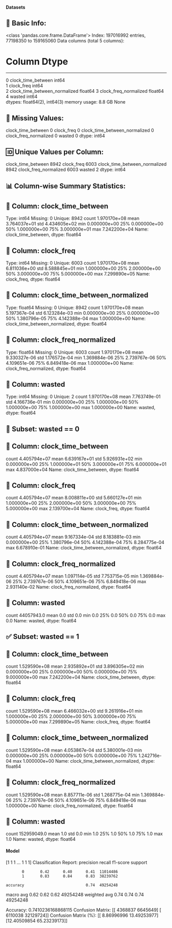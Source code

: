 #### Datasets

🧾 Basic Info:
------------------------------------------------------------
<class 'pandas.core.frame.DataFrame'>
Index: 197016992 entries, 77198350 to 159165060
Data columns (total 5 columns):
 #   Column                         Dtype  
---  ------                         -----  
 0   clock_time_between             int64  
 1   clock_freq                     int64  
 2   clock_time_between_normalized  float64
 3   clock_freq_normalized          float64
 4   wasted                         int64  
dtypes: float64(2), int64(3)
memory usage: 8.8 GB
None

📌 Missing Values:
------------------------------------------------------------
clock_time_between               0
clock_freq                       0
clock_time_between_normalized    0
clock_freq_normalized            0
wasted                           0
dtype: int64

🆔 Unique Values per Column:
------------------------------------------------------------
clock_time_between               8942
clock_freq                       6003
clock_time_between_normalized    8942
clock_freq_normalized            6003
wasted                              2
dtype: int64

📊 Column-wise Summary Statistics:
------------------------------------------------------------

🔹 Column: clock_time_between
----------------------------------------
Type: int64
Missing: 0
Unique: 8942
count    1.970170e+08
mean     3.764037e+01
std      4.434605e+02
min      0.000000e+00
25%      0.000000e+00
50%      1.000000e+00
75%      3.000000e+01
max      7.242200e+04
Name: clock_time_between, dtype: float64

🔹 Column: clock_freq
----------------------------------------
Type: int64
Missing: 0
Unique: 6003
count    1.970170e+08
mean     6.811036e+00
std      8.588845e+01
min      1.000000e+00
25%      2.000000e+00
50%      3.000000e+00
75%      5.000000e+00
max      7.299890e+05
Name: clock_freq, dtype: float64

🔹 Column: clock_time_between_normalized
----------------------------------------
Type: float64
Missing: 0
Unique: 8942
count    1.970170e+08
mean     5.197367e-04
std      6.123284e-03
min      0.000000e+00
25%      0.000000e+00
50%      1.380796e-05
75%      4.142388e-04
max      1.000000e+00
Name: clock_time_between_normalized, dtype: float64

🔹 Column: clock_freq_normalized
----------------------------------------
Type: float64
Missing: 0
Unique: 6003
count    1.970170e+08
mean     9.330327e-06
std      1.176572e-04
min      1.369884e-06
25%      2.739767e-06
50%      4.109651e-06
75%      6.849418e-06
max      1.000000e+00
Name: clock_freq_normalized, dtype: float64

🔹 Column: wasted
----------------------------------------
Type: int64
Missing: 0
Unique: 2
count    1.970170e+08
mean     7.763749e-01
std      4.166736e-01
min      0.000000e+00
25%      1.000000e+00
50%      1.000000e+00
75%      1.000000e+00
max      1.000000e+00
Name: wasted, dtype: float64

🚫 Subset: wasted == 0
------------------------------------------------------------

🔹 Column: clock_time_between
----------------------------------------
count    4.405794e+07
mean     6.639167e+01
std      5.926931e+02
min      0.000000e+00
25%      1.000000e+01
50%      3.000000e+01
75%      6.000000e+01
max      4.837000e+04
Name: clock_time_between, dtype: float64

🔹 Column: clock_freq
----------------------------------------
count    4.405794e+07
mean     8.008811e+00
std      5.660127e+01
min      1.000000e+00
25%      2.000000e+00
50%      3.000000e+00
75%      5.000000e+00
max      2.139700e+04
Name: clock_freq, dtype: float64

🔹 Column: clock_time_between_normalized
----------------------------------------
count    4.405794e+07
mean     9.167334e-04
std      8.183881e-03
min      0.000000e+00
25%      1.380796e-04
50%      4.142388e-04
75%      8.284775e-04
max      6.678910e-01
Name: clock_time_between_normalized, dtype: float64

🔹 Column: clock_freq_normalized
----------------------------------------
count    4.405794e+07
mean     1.097114e-05
std      7.753715e-05
min      1.369884e-06
25%      2.739767e-06
50%      4.109651e-06
75%      6.849418e-06
max      2.931140e-02
Name: clock_freq_normalized, dtype: float64

🔹 Column: wasted
----------------------------------------
count    44057943.0
mean            0.0
std             0.0
min             0.0
25%             0.0
50%             0.0
75%             0.0
max             0.0
Name: wasted, dtype: float64

✅ Subset: wasted == 1
------------------------------------------------------------

🔹 Column: clock_time_between
----------------------------------------
count    1.529590e+08
mean     2.935892e+01
std      3.896305e+02
min      0.000000e+00
25%      0.000000e+00
50%      0.000000e+00
75%      9.000000e+00
max      7.242200e+04
Name: clock_time_between, dtype: float64

🔹 Column: clock_freq
----------------------------------------
count    1.529590e+08
mean     6.466032e+00
std      9.261916e+01
min      1.000000e+00
25%      2.000000e+00
50%      3.000000e+00
75%      5.000000e+00
max      7.299890e+05
Name: clock_freq, dtype: float64

🔹 Column: clock_time_between_normalized
----------------------------------------
count    1.529590e+08
mean     4.053867e-04
std      5.380001e-03
min      0.000000e+00
25%      0.000000e+00
50%      0.000000e+00
75%      1.242716e-04
max      1.000000e+00
Name: clock_time_between_normalized, dtype: float64

🔹 Column: clock_freq_normalized
----------------------------------------
count    1.529590e+08
mean     8.857711e-06
std      1.268775e-04
min      1.369884e-06
25%      2.739767e-06
50%      4.109651e-06
75%      6.849418e-06
max      1.000000e+00
Name: clock_freq_normalized, dtype: float64

🔹 Column: wasted
----------------------------------------
count    152959049.0
mean             1.0
std              0.0
min              1.0
25%              1.0
50%              1.0
75%              1.0
max              1.0
Name: wasted, dtype: float64
#### Model
[1 1 1 ... 1 1 1]
Classification Report:
              precision    recall  f1-score   support

           0       0.42      0.40      0.41  11014486
           1       0.83      0.84      0.83  38239762

    accuracy                           0.74  49254248
   macro avg       0.62      0.62      0.62  49254248
weighted avg       0.74      0.74      0.74  49254248

Accuracy: 0.7410236168868115
Confusion Matrix:
[[ 4368837  6645649]
 [ 6110038 32129724]]
Confusion Matrix (%):
[[ 8.86996996 13.49253977]
 [12.40509854 65.23239173]]
